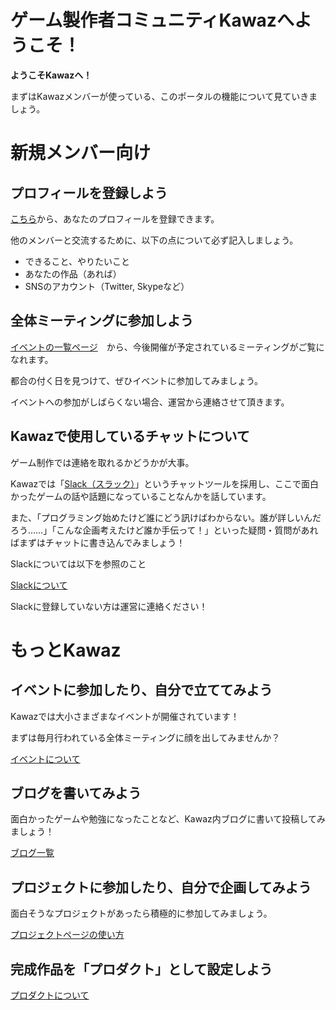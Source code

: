 # ゲーム製作者コミュニティKawazへようこそ！

**ようこそKawazへ！**

まずはKawazメンバーが使っている、このポータルの機能について見ていきましょう。

# 新規メンバー向け

## プロフィールを登録しよう

[こちら](http://www.kawaz.org/members/my/update/)から、あなたのプロフィールを登録できます。

他のメンバーと交流するために、以下の点について必ず記入しましょう。

- できること、やりたいこと
- あなたの作品（あれば）
- SNSのアカウント（Twitter, Skypeなど）

## 全体ミーティングに参加しよう

[イベントの一覧ページ](http://www.kawaz.org/events/)　から、今後開催が予定されているミーティングがご覧になれます。

都合の付く日を見つけて、ぜひイベントに参加してみましょう。

イベントへの参加がしばらくない場合、運営から連絡させて頂きます。


## Kawazで使用しているチャットについて

ゲーム制作では連絡を取れるかどうかが大事。

Kawazでは「[Slack（スラック）](https://www.slack.com/)」というチャットツールを採用し、ここで面白かったゲームの話や話題になっていることなんかを話しています。

また、「プログラミング始めたけど誰にどう訊けばわからない。誰が詳しいんだろう……」「こんな企画考えたけど誰か手伝って！」といった疑問・質問があればまずはチャットに書き込んでみましょう！

Slackについては以下を参照のこと

[Slackについて](http://kawaz.org/helps/slack/)

Slackに登録していない方は運営に連絡ください！

# もっとKawaz

## イベントに参加したり、自分で立ててみよう

Kawazでは大小さまざまなイベントが開催されています！

まずは毎月行われている全体ミーティングに顔を出してみませんか？

[イベントについて](http://kawaz.org/helps/event/)


## ブログを書いてみよう

面白かったゲームや勉強になったことなど、Kawaz内ブログに書いて投稿してみましょう！

[ブログ一覧](http://kawaz.org/blogs/)



## プロジェクトに参加したり、自分で企画してみよう

面白そうなプロジェクトがあったら積極的に参加してみましょう。

[プロジェクトページの使い方](http://kawaz.org/helps/project/)

## 完成作品を「プロダクト」として設定しよう

[プロダクトについて](http://kawaz.org/helps/products/)


